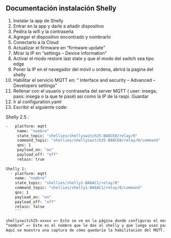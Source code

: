 ## Documentación instalación Shelly

1.	Instalar la app de Shelly
2.	Entrar en la app y darle a añadir dispositivo
1.	Pedira la wifi y la contraseña
3.	Agregar el dispositivo encontrado y nombrarlo
4.	Conectarlo a la Cloud
5.	Actualizar el firmware en “firmware update”
6.	Mirar la IP en “settings – Device information”
7.	Activar el modo restore last state y que el modo del switch sea tipo edge
8.	Poner la IP en el navegador del móvil u ordena, abrirá la pagina del shelly
9.	Habilitar el servicio MQTT en: “ Interface and security – Advanced – Developers settings”
1.	Rellenar con el usuario y contraseña del server MQTT ( user: insega, pass: insega o la que te pasé) asi como la IP de la raspi. Guardar 
10.	Ir al configuration.yaml
11.	Escribir el siguiente code:

Shelly 2.5 :
```bash
-   platform: mqtt
     name: "nombre"
     state_topic: "shellies/shellyswitch25-BA8CE8/relay/0"
     command_topic: "shellies/shellyswitch25-BA8CE8/relay/0/command"
     qos: 1
     payload_on: "on"
     payload_off: "off"
     retain: true
     
Shelly 1:
  - platform: mqtt
    name: "nombre"
    state_topic: "shellies/shelly1-BA6AC1/relay/0"
    command_topic: "shellies/shelly1-BA6AC1/relay/0/command"
    qos: 1
    payload_on: "on"
    payload_off: "off"
    retain: false
    ``` 
    
shellyswitch25-xxxxx => Esto se ve en la página donde configuras el mosquito, es el Will Topic, depende de cada shelly.
“nombre” => Este es el nombre que le das al shelly y que luego usas para llamarlo, puedes poner cualquiera, pero no puede llevar mayúsculas ni caracteres raros, solo letras y guiones bajos.
Aquí se muestra una captura de cómo quedaría la habilitación del MQTT.
